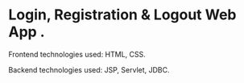 # Login, Registration & Logout Web App .

Frontend technologies used: HTML, CSS.

Backend technologies used: JSP, Servlet, JDBC.
